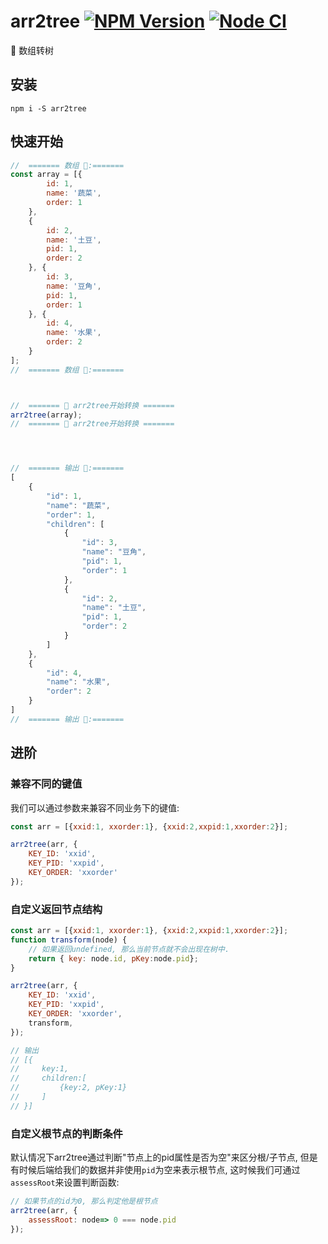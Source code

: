 # arr2tree [![NPM Version][npm-image]][npm-url] [![Node CI](https://github.com/any86/arr2tree/actions/workflows/nodejs.yml/badge.svg)](https://github.com/any86/arr2tree/actions/workflows/nodejs.yml)

[npm-image]: https://badgen.net/npm/v/arr2tree
[npm-url]: https://npmjs.org/package/arr2tree

🌲 数组转树

## 安装
```shell
npm i -S arr2tree
```

## 快速开始


```javascript
//  ======= 数组 🍔:=======
const array = [{
        id: 1,
        name: '蔬菜',
        order: 1
    },
    {
        id: 2,
        name: '土豆',
        pid: 1,
        order: 2
    }, {
        id: 3,
        name: '豆角',
        pid: 1,
        order: 1
    }, {
        id: 4,
        name: '水果',
        order: 2
    }
];
//  ======= 数组 🍔:=======



//  ======= 🚀 arr2tree开始转换 =======
arr2tree(array);
//  ======= 🚀 arr2tree开始转换 =======




//  ======= 输出 🌲:=======
[
    {
        "id": 1,
        "name": "蔬菜",
        "order": 1,
        "children": [
            {
                "id": 3,
                "name": "豆角",
                "pid": 1,
                "order": 1
            },
            {
                "id": 2,
                "name": "土豆",
                "pid": 1,
                "order": 2
            }
        ]
    },
    {
        "id": 4,
        "name": "水果",
        "order": 2
    }
]
//  ======= 输出 🌲:=======
```
## 进阶
### 兼容不同的键值
我们可以通过参数来兼容不同业务下的键值:
```javascript
const arr = [{xxid:1, xxorder:1}, {xxid:2,xxpid:1,xxorder:2}];

arr2tree(arr, {
    KEY_ID: 'xxid',
    KEY_PID: 'xxpid',
    KEY_ORDER: 'xxorder'
});
```

### 自定义返回节点结构

```javascript
const arr = [{xxid:1, xxorder:1}, {xxid:2,xxpid:1,xxorder:2}];
function transform(node) {
    // 如果返回undefined, 那么当前节点就不会出现在树中.
    return { key: node.id, pKey:node.pid};
}

arr2tree(arr, {
    KEY_ID: 'xxid',
    KEY_PID: 'xxpid',
    KEY_ORDER: 'xxorder',
    transform,
});

// 输出
// [{
//     key:1, 
//     children:[
//         {key:2, pKey:1}
//     ]
// }]
```

### 自定义根节点的判断条件
默认情况下arr2tree通过判断"节点上的pid属性是否为空"来区分根/子节点, 但是有时候后端给我们的数据并非使用`pid`为空来表示根节点, 这时候我们可通过`assessRoot`来设置判断函数:

```javascript
// 如果节点的id为0, 那么判定他是根节点
arr2tree(arr, {
    assessRoot: node=> 0 === node.pid
});
```

